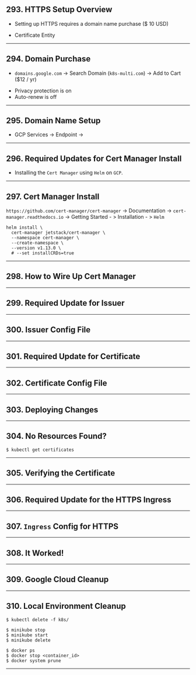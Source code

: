 ## 293. HTTPS Setup Overview

* Setting up HTTPS requires a domain name purchase ($ 10 USD)

* Certificate Entity

***

## 294. Domain Purchase

* `domains.google.com` -> Search Domain (`k8s-multi.com`) -> Add to Cart ($12 / yr)
- Privacy protection is on
- Auto-renew is off


***

## 295. Domain Name Setup

* GCP Services -> Endpoint ->

***

## 296. Required Updates for Cert Manager Install

* Installing the `Cert Manager` using `Helm` on `GCP`.

***

## 297. Cert Manager Install

`https://github.com/cert-manager/cert-manager` -> Documentation -> `cert-manager.readthedocs.io` 
-> Getting Started - > Installation - > `Helm`

```
helm install \
  cert-manager jetstack/cert-manager \
  --namespace cert-manager \
  --create-namespace \
  --version v1.13.0 \
  # --set installCRDs=true
```
***

## 298. How to Wire Up Cert Manager



***

## 299. Required Update for Issuer

***

## 300. Issuer Config File

***

## 301. Required Update for Certificate

***

## 302. Certificate Config File

***

## 303. Deploying Changes

***

## 304. No Resources Found?

```
$ kubectl get certificates
```

***

## 305. Verifying the Certificate

***

## 306. Required Update for the HTTPS Ingress

***

## 307. `Ingress` Config for HTTPS


***

## 308. It Worked!


***

## 309. Google Cloud Cleanup


***

## 310. Local Environment Cleanup

```
$ kubectl delete -f k8s/
```

```
$ minikube stop
$ minikube start
$ minikube delete
```

```
$ docker ps
$ docker stop <container_id>
$ docker system prune
```

***
 
